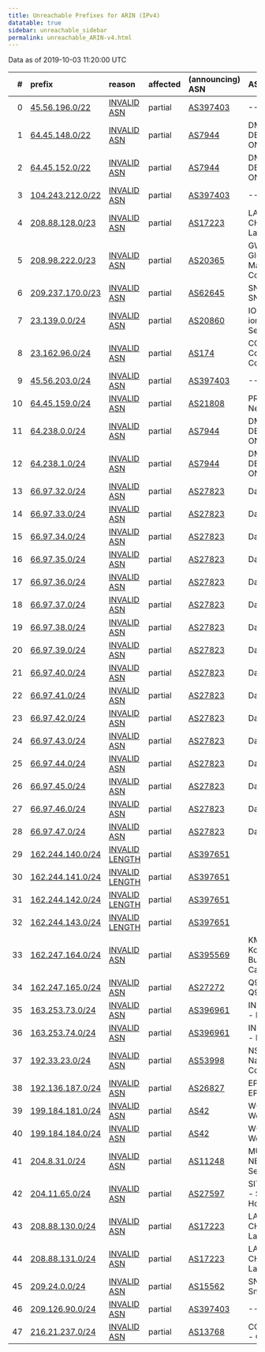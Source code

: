```yaml
---
title: Unreachable Prefixes for ARIN (IPv4)
datatable: true
sidebar: unreachable_sidebar
permalink: unreachable_ARIN-v4.html
---
```


Data as of 2019-10-03 11:20:00 UTC


<div class="datatable-begin"></div>

|   # | prefix                                                     | reason                                                                                                      | affected   | (announcing) ASN                         | AS Name                                                |   unreachable /24s |
|----:|:-----------------------------------------------------------|:------------------------------------------------------------------------------------------------------------|:-----------|:-----------------------------------------|:-------------------------------------------------------|-------------------:|
|   0 | [45.56.196.0/22](https://stat.ripe.net/45.56.196.0/22)     | [INVALID ASN](https://rpki-validator.ripe.net/announcement-preview?asn=AS397403&prefix=45.56.196.0/22)      | partial    | [AS397403](unreachable_AS397403-v4.html) | --MISSING--                                            |                  4 |
|   1 | [64.45.148.0/22](https://stat.ripe.net/64.45.148.0/22)     | [INVALID ASN](https://rpki-validator.ripe.net/announcement-preview?asn=AS7944&prefix=64.45.148.0/22)        | partial    | [AS7944](unreachable_AS7944-v4.html)     | DMVOL-ASN - DELMARVA ONLINE                            |                  4 |
|   2 | [64.45.152.0/22](https://stat.ripe.net/64.45.152.0/22)     | [INVALID ASN](https://rpki-validator.ripe.net/announcement-preview?asn=AS7944&prefix=64.45.152.0/22)        | partial    | [AS7944](unreachable_AS7944-v4.html)     | DMVOL-ASN - DELMARVA ONLINE                            |                  4 |
|   3 | [104.243.212.0/22](https://stat.ripe.net/104.243.212.0/22) | [INVALID ASN](https://rpki-validator.ripe.net/announcement-preview?asn=AS397403&prefix=104.243.212.0/22)    | partial    | [AS397403](unreachable_AS397403-v4.html) | --MISSING--                                            |                  4 |
|   4 | [208.88.128.0/23](https://stat.ripe.net/208.88.128.0/23)   | [INVALID ASN](https://rpki-validator.ripe.net/announcement-preview?asn=AS17223&prefix=208.88.128.0/23)      | partial    | [AS17223](unreachable_AS17223-v4.html)   | LATISYS-CHICAGO - Latisys-Chicago                      |                  2 |
|   5 | [208.98.222.0/23](https://stat.ripe.net/208.98.222.0/23)   | [INVALID ASN](https://rpki-validator.ripe.net/announcement-preview?asn=AS20365&prefix=208.98.222.0/23)      | partial    | [AS20365](unreachable_AS20365-v4.html)   | GWMC-AS2 - Globalive Wireless Management Corp.         |                  2 |
|   6 | [209.237.170.0/23](https://stat.ripe.net/209.237.170.0/23) | [INVALID ASN](https://rpki-validator.ripe.net/announcement-preview?asn=AS62645&prefix=209.237.170.0/23)     | partial    | [AS62645](unreachable_AS62645-v4.html)   | SNAPNAMES - SNAPNAMES.COM                              |                  2 |
|   7 | [23.139.0.0/24](https://stat.ripe.net/23.139.0.0/24)       | [INVALID ASN](https://rpki-validator.ripe.net/announcement-preview?asn=AS20860&prefix=23.139.0.0/24)        | partial    | [AS20860](unreachable_AS20860-v4.html)   | IOMART-AS - iomart Cloud Services Limited.             |                  1 |
|   8 | [23.162.96.0/24](https://stat.ripe.net/23.162.96.0/24)     | [INVALID ASN](https://rpki-validator.ripe.net/announcement-preview?asn=AS174&prefix=23.162.96.0/24)         | partial    | [AS174](unreachable_AS174-v4.html)       | COGENT-174 - Cogent Communications                     |                  1 |
|   9 | [45.56.203.0/24](https://stat.ripe.net/45.56.203.0/24)     | [INVALID ASN](https://rpki-validator.ripe.net/announcement-preview?asn=AS397403&prefix=45.56.203.0/24)      | partial    | [AS397403](unreachable_AS397403-v4.html) | --MISSING--                                            |                  1 |
|  10 | [64.45.159.0/24](https://stat.ripe.net/64.45.159.0/24)     | [INVALID ASN](https://rpki-validator.ripe.net/announcement-preview?asn=AS21808&prefix=64.45.159.0/24)       | partial    | [AS21808](unreachable_AS21808-v4.html)   | PRLSS - Peerless Network Inc                           |                  1 |
|  11 | [64.238.0.0/24](https://stat.ripe.net/64.238.0.0/24)       | [INVALID ASN](https://rpki-validator.ripe.net/announcement-preview?asn=AS7944&prefix=64.238.0.0/24)         | partial    | [AS7944](unreachable_AS7944-v4.html)     | DMVOL-ASN - DELMARVA ONLINE                            |                  1 |
|  12 | [64.238.1.0/24](https://stat.ripe.net/64.238.1.0/24)       | [INVALID ASN](https://rpki-validator.ripe.net/announcement-preview?asn=AS7944&prefix=64.238.1.0/24)         | partial    | [AS7944](unreachable_AS7944-v4.html)     | DMVOL-ASN - DELMARVA ONLINE                            |                  1 |
|  13 | [66.97.32.0/24](https://stat.ripe.net/66.97.32.0/24)       | [INVALID ASN](https://rpki-validator.ripe.net/announcement-preview?asn=AS27823&prefix=66.97.32.0/24)        | partial    | [AS27823](unreachable_AS27823-v4.html)   | Dattatec.com                                           |                  1 |
|  14 | [66.97.33.0/24](https://stat.ripe.net/66.97.33.0/24)       | [INVALID ASN](https://rpki-validator.ripe.net/announcement-preview?asn=AS27823&prefix=66.97.33.0/24)        | partial    | [AS27823](unreachable_AS27823-v4.html)   | Dattatec.com                                           |                  1 |
|  15 | [66.97.34.0/24](https://stat.ripe.net/66.97.34.0/24)       | [INVALID ASN](https://rpki-validator.ripe.net/announcement-preview?asn=AS27823&prefix=66.97.34.0/24)        | partial    | [AS27823](unreachable_AS27823-v4.html)   | Dattatec.com                                           |                  1 |
|  16 | [66.97.35.0/24](https://stat.ripe.net/66.97.35.0/24)       | [INVALID ASN](https://rpki-validator.ripe.net/announcement-preview?asn=AS27823&prefix=66.97.35.0/24)        | partial    | [AS27823](unreachable_AS27823-v4.html)   | Dattatec.com                                           |                  1 |
|  17 | [66.97.36.0/24](https://stat.ripe.net/66.97.36.0/24)       | [INVALID ASN](https://rpki-validator.ripe.net/announcement-preview?asn=AS27823&prefix=66.97.36.0/24)        | partial    | [AS27823](unreachable_AS27823-v4.html)   | Dattatec.com                                           |                  1 |
|  18 | [66.97.37.0/24](https://stat.ripe.net/66.97.37.0/24)       | [INVALID ASN](https://rpki-validator.ripe.net/announcement-preview?asn=AS27823&prefix=66.97.37.0/24)        | partial    | [AS27823](unreachable_AS27823-v4.html)   | Dattatec.com                                           |                  1 |
|  19 | [66.97.38.0/24](https://stat.ripe.net/66.97.38.0/24)       | [INVALID ASN](https://rpki-validator.ripe.net/announcement-preview?asn=AS27823&prefix=66.97.38.0/24)        | partial    | [AS27823](unreachable_AS27823-v4.html)   | Dattatec.com                                           |                  1 |
|  20 | [66.97.39.0/24](https://stat.ripe.net/66.97.39.0/24)       | [INVALID ASN](https://rpki-validator.ripe.net/announcement-preview?asn=AS27823&prefix=66.97.39.0/24)        | partial    | [AS27823](unreachable_AS27823-v4.html)   | Dattatec.com                                           |                  1 |
|  21 | [66.97.40.0/24](https://stat.ripe.net/66.97.40.0/24)       | [INVALID ASN](https://rpki-validator.ripe.net/announcement-preview?asn=AS27823&prefix=66.97.40.0/24)        | partial    | [AS27823](unreachable_AS27823-v4.html)   | Dattatec.com                                           |                  1 |
|  22 | [66.97.41.0/24](https://stat.ripe.net/66.97.41.0/24)       | [INVALID ASN](https://rpki-validator.ripe.net/announcement-preview?asn=AS27823&prefix=66.97.41.0/24)        | partial    | [AS27823](unreachable_AS27823-v4.html)   | Dattatec.com                                           |                  1 |
|  23 | [66.97.42.0/24](https://stat.ripe.net/66.97.42.0/24)       | [INVALID ASN](https://rpki-validator.ripe.net/announcement-preview?asn=AS27823&prefix=66.97.42.0/24)        | partial    | [AS27823](unreachable_AS27823-v4.html)   | Dattatec.com                                           |                  1 |
|  24 | [66.97.43.0/24](https://stat.ripe.net/66.97.43.0/24)       | [INVALID ASN](https://rpki-validator.ripe.net/announcement-preview?asn=AS27823&prefix=66.97.43.0/24)        | partial    | [AS27823](unreachable_AS27823-v4.html)   | Dattatec.com                                           |                  1 |
|  25 | [66.97.44.0/24](https://stat.ripe.net/66.97.44.0/24)       | [INVALID ASN](https://rpki-validator.ripe.net/announcement-preview?asn=AS27823&prefix=66.97.44.0/24)        | partial    | [AS27823](unreachable_AS27823-v4.html)   | Dattatec.com                                           |                  1 |
|  26 | [66.97.45.0/24](https://stat.ripe.net/66.97.45.0/24)       | [INVALID ASN](https://rpki-validator.ripe.net/announcement-preview?asn=AS27823&prefix=66.97.45.0/24)        | partial    | [AS27823](unreachable_AS27823-v4.html)   | Dattatec.com                                           |                  1 |
|  27 | [66.97.46.0/24](https://stat.ripe.net/66.97.46.0/24)       | [INVALID ASN](https://rpki-validator.ripe.net/announcement-preview?asn=AS27823&prefix=66.97.46.0/24)        | partial    | [AS27823](unreachable_AS27823-v4.html)   | Dattatec.com                                           |                  1 |
|  28 | [66.97.47.0/24](https://stat.ripe.net/66.97.47.0/24)       | [INVALID ASN](https://rpki-validator.ripe.net/announcement-preview?asn=AS27823&prefix=66.97.47.0/24)        | partial    | [AS27823](unreachable_AS27823-v4.html)   | Dattatec.com                                           |                  1 |
|  29 | [162.244.140.0/24](https://stat.ripe.net/162.244.140.0/24) | [INVALID LENGTH](https://rpki-validator.ripe.net/announcement-preview?asn=AS397651&prefix=162.244.140.0/24) | partial    | [AS397651](unreachable_AS397651-v4.html) |                                                        |                  1 |
|  30 | [162.244.141.0/24](https://stat.ripe.net/162.244.141.0/24) | [INVALID LENGTH](https://rpki-validator.ripe.net/announcement-preview?asn=AS397651&prefix=162.244.141.0/24) | partial    | [AS397651](unreachable_AS397651-v4.html) |                                                        |                  1 |
|  31 | [162.244.142.0/24](https://stat.ripe.net/162.244.142.0/24) | [INVALID LENGTH](https://rpki-validator.ripe.net/announcement-preview?asn=AS397651&prefix=162.244.142.0/24) | partial    | [AS397651](unreachable_AS397651-v4.html) |                                                        |                  1 |
|  32 | [162.244.143.0/24](https://stat.ripe.net/162.244.143.0/24) | [INVALID LENGTH](https://rpki-validator.ripe.net/announcement-preview?asn=AS397651&prefix=162.244.143.0/24) | partial    | [AS397651](unreachable_AS397651-v4.html) |                                                        |                  1 |
|  33 | [162.247.164.0/24](https://stat.ripe.net/162.247.164.0/24) | [INVALID ASN](https://rpki-validator.ripe.net/announcement-preview?asn=AS395569&prefix=162.247.164.0/24)    | partial    | [AS395569](unreachable_AS395569-v4.html) | KMBS-CA - Konica Minolta Business Solutions Canada LTD |                  1 |
|  34 | [162.247.165.0/24](https://stat.ripe.net/162.247.165.0/24) | [INVALID ASN](https://rpki-validator.ripe.net/announcement-preview?asn=AS27272&prefix=162.247.165.0/24)     | partial    | [AS27272](unreachable_AS27272-v4.html)   | Q9-AS-CAL3 - Q9 Networks Inc.                          |                  1 |
|  35 | [163.253.73.0/24](https://stat.ripe.net/163.253.73.0/24)   | [INVALID ASN](https://rpki-validator.ripe.net/announcement-preview?asn=AS396961&prefix=163.253.73.0/24)     | partial    | [AS396961](unreachable_AS396961-v4.html) | INTERNET2-OSG - Internet2                              |                  1 |
|  36 | [163.253.74.0/24](https://stat.ripe.net/163.253.74.0/24)   | [INVALID ASN](https://rpki-validator.ripe.net/announcement-preview?asn=AS396961&prefix=163.253.74.0/24)     | partial    | [AS396961](unreachable_AS396961-v4.html) | INTERNET2-OSG - Internet2                              |                  1 |
|  37 | [192.33.23.0/24](https://stat.ripe.net/192.33.23.0/24)     | [INVALID ASN](https://rpki-validator.ripe.net/announcement-preview?asn=AS53998&prefix=192.33.23.0/24)       | partial    | [AS53998](unreachable_AS53998-v4.html)   | NSC-AS01 - National Systems Corporation                |                  1 |
|  38 | [192.136.187.0/24](https://stat.ripe.net/192.136.187.0/24) | [INVALID ASN](https://rpki-validator.ripe.net/announcement-preview?asn=AS26827&prefix=192.136.187.0/24)     | partial    | [AS26827](unreachable_AS26827-v4.html)   | EPBTELECOM - EPB Fiber Optics                          |                  1 |
|  39 | [199.184.181.0/24](https://stat.ripe.net/199.184.181.0/24) | [INVALID ASN](https://rpki-validator.ripe.net/announcement-preview?asn=AS42&prefix=199.184.181.0/24)        | partial    | [AS42](unreachable_AS42-v4.html)         | WOODYNET-1 - WoodyNet                                  |                  1 |
|  40 | [199.184.184.0/24](https://stat.ripe.net/199.184.184.0/24) | [INVALID ASN](https://rpki-validator.ripe.net/announcement-preview?asn=AS42&prefix=199.184.184.0/24)        | partial    | [AS42](unreachable_AS42-v4.html)         | WOODYNET-1 - WoodyNet                                  |                  1 |
|  41 | [204.8.31.0/24](https://stat.ripe.net/204.8.31.0/24)       | [INVALID ASN](https://rpki-validator.ripe.net/announcement-preview?asn=AS11248&prefix=204.8.31.0/24)        | partial    | [AS11248](unreachable_AS11248-v4.html)   | MULTISERVICE-NET - Multi Service                       |                  1 |
|  42 | [204.11.65.0/24](https://stat.ripe.net/204.11.65.0/24)     | [INVALID ASN](https://rpki-validator.ripe.net/announcement-preview?asn=AS27597&prefix=204.11.65.0/24)       | partial    | [AS27597](unreachable_AS27597-v4.html)   | SITESERVER-IDC1 - Siteserver Hosting                   |                  1 |
|  43 | [208.88.130.0/24](https://stat.ripe.net/208.88.130.0/24)   | [INVALID ASN](https://rpki-validator.ripe.net/announcement-preview?asn=AS17223&prefix=208.88.130.0/24)      | partial    | [AS17223](unreachable_AS17223-v4.html)   | LATISYS-CHICAGO - Latisys-Chicago                      |                  1 |
|  44 | [208.88.131.0/24](https://stat.ripe.net/208.88.131.0/24)   | [INVALID ASN](https://rpki-validator.ripe.net/announcement-preview?asn=AS17223&prefix=208.88.131.0/24)      | partial    | [AS17223](unreachable_AS17223-v4.html)   | LATISYS-CHICAGO - Latisys-Chicago                      |                  1 |
|  45 | [209.24.0.0/24](https://stat.ripe.net/209.24.0.0/24)       | [INVALID ASN](https://rpki-validator.ripe.net/announcement-preview?asn=AS15562&prefix=209.24.0.0/24)        | partial    | [AS15562](unreachable_AS15562-v4.html)   | SNIJDERS - Job Snijders                                |                  1 |
|  46 | [209.126.90.0/24](https://stat.ripe.net/209.126.90.0/24)   | [INVALID ASN](https://rpki-validator.ripe.net/announcement-preview?asn=AS397403&prefix=209.126.90.0/24)     | partial    | [AS397403](unreachable_AS397403-v4.html) | --MISSING--                                            |                  1 |
|  47 | [216.21.237.0/24](https://stat.ripe.net/216.21.237.0/24)   | [INVALID ASN](https://rpki-validator.ripe.net/announcement-preview?asn=AS13768&prefix=216.21.237.0/24)      | partial    | [AS13768](unreachable_AS13768-v4.html)   | COGECO-PEER1 - Cogeco Peer 1                           |                  1 |

<div class="datatable-end"></div>
